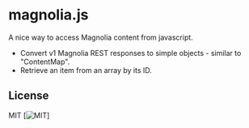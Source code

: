 # magnolia.js
A nice way to access Magnolia content from javascript.

* Convert v1 Magnolia REST responses to simple objects - similar to "ContentMap".
* Retrieve an item from an array by its ID.

## License
MIT
[![MIT](https://img.shields.io/npm/l/alt.svg?style=flat)]
